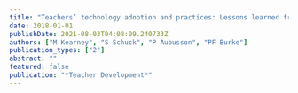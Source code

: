 ```yaml
---
title: "Teachers’ technology adoption and practices: Lessons learned from the IWB phenomenon"
date: 2018-01-01
publishDate: 2021-08-03T04:08:09.240733Z
authors: ["M Kearney", "S Schuck", "P Aubusson", "PF Burke"]
publication_types: ["2"]
abstract: ""
featured: false
publication: "*Teacher Development*"
---
```


